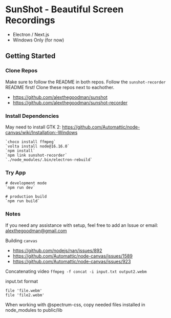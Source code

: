 # SunShot - Beautiful Screen Recordings

- Electron / Next.js
- Windows Only (for now)

## Getting Started

### Clone Repos

Make sure to follow the README in both repos.
Follow the `sunshot-recorder` README first!
Clone these repos next to eachother.

- https://github.com/alexthegoodman/sunshot
- https://github.com/alexthegoodman/sunshot-recorder

### Install Dependencies

May need to install GTK 2: https://github.com/Automattic/node-canvas/wiki/Installation:-Windows

```
`choco install ffmpeg`
`volta install node@16.16.0`
`npm install`
`npm link sunshot-recorder`
`./node_modules/.bin/electron-rebuild`
```

### Try App

```
# development mode
`npm run dev`

# production build
`npm run build`
```

### Notes

If you need any assistance with setup, feel free to add an Issue or email: alexthegoodman@gmail.com

Building `canvas`

- https://github.com/nodejs/nan/issues/892
- https://github.com/Automattic/node-canvas/issues/1589
- https://github.com/Automattic/node-canvas/issues/923

Concatenating video
`ffmpeg -f concat -i input.txt output2.webm`

input.txt format

```
file 'file.webm'
file 'file2.webm'
```

When working with @spectrum-css, copy needed files installed in node_modules to public/lib
